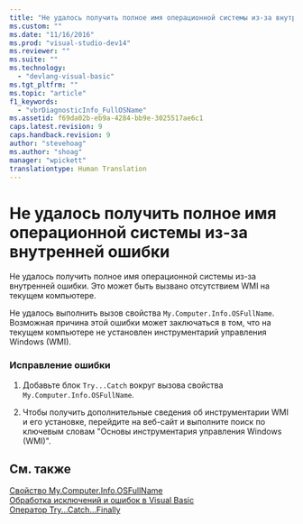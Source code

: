 ```yaml
---
title: "Не удалось получить полное имя операционной системы из-за внутренней ошибки | Microsoft Docs"
ms.custom: ""
ms.date: "11/16/2016"
ms.prod: "visual-studio-dev14"
ms.reviewer: ""
ms.suite: ""
ms.technology: 
  - "devlang-visual-basic"
ms.tgt_pltfrm: ""
ms.topic: "article"
f1_keywords: 
  - "vbrDiagnosticInfo_FullOSName"
ms.assetid: f69da02b-eb9a-4284-bb9e-3025517ae6c1
caps.latest.revision: 9
caps.handback.revision: 9
author: "stevehoag"
ms.author: "shoag"
manager: "wpickett"
translationtype: Human Translation
---
```

# Не удалось получить полное имя операционной системы из-за внутренней ошибки
Не удалось получить полное имя операционной системы из\-за внутренней ошибки. Это может быть вызвано отсутствием WMI на текущем компьютере.  
  
 Не удалось выполнить вызов свойства `My.Computer.Info.OSFullName`. Возможная причина этой ошибки может заключаться в том, что на текущем компьютере не установлен инструментарий управления Windows \(WMI\).  
  
### Исправление ошибки  
  
1.  Добавьте блок `Try...Catch` вокруг вызова свойства `My.Computer.Info.OSFullName`.  
  
2.  Чтобы получить дополнительные сведения об инструментарии WMI и его установке, перейдите на веб\-сайт  и выполните поиск по ключевым словам "Основы инструментария управления Windows \(WMI\)".  
  
## См. также  
 [Свойство My.Computer.Info.OSFullName](http://msdn.microsoft.com/ru-ru/b3b0fbd1-4dc5-428a-ad04-0d9fc9c2a9be)   
 [Обработка исключений и ошибок в Visual Basic](http://msdn.microsoft.com/ru-ru/3e351e73-cf23-40ab-8b60-05794160529e)   
 [Оператор Try...Catch...Finally](../../visual-basic/language-reference/statements/try-catch-finally-statement.md)